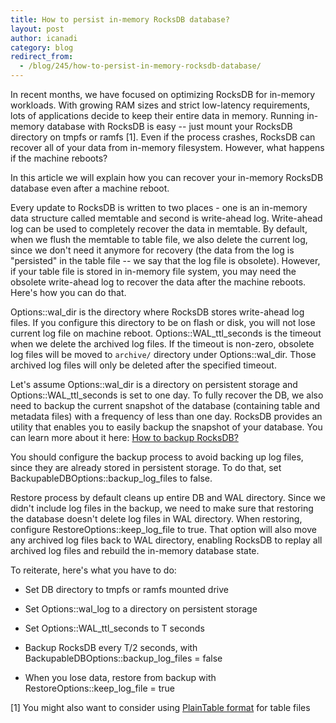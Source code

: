 ```yaml
---
title: How to persist in-memory RocksDB database?
layout: post
author: icanadi
category: blog
redirect_from:
  - /blog/245/how-to-persist-in-memory-rocksdb-database/
---
```


In recent months, we have focused on optimizing RocksDB for in-memory workloads. With growing RAM sizes and strict low-latency requirements, lots of applications decide to keep their entire data in memory. Running in-memory database with RocksDB is easy -- just mount your RocksDB directory on tmpfs or ramfs [1]. Even if the process crashes, RocksDB can recover all of your data from in-memory filesystem. However, what happens if the machine reboots?

In this article we will explain how you can recover your in-memory RocksDB database even after a machine reboot.

Every update to RocksDB is written to two places - one is an in-memory data structure called memtable and second is write-ahead log. Write-ahead log can be used to completely recover the data in memtable. By default, when we flush the memtable to table file, we also delete the current log, since we don't need it anymore for recovery (the data from the log is "persisted" in the table file -- we say that the log file is obsolete). However, if your table file is stored in in-memory file system, you may need the obsolete write-ahead log to recover the data after the machine reboots. Here's how you can do that.

Options::wal_dir is the directory where RocksDB stores write-ahead log files. If you configure this directory to be on flash or disk, you will not lose current log file on machine reboot.
Options::WAL_ttl_seconds is the timeout when we delete the archived log files. If the timeout is non-zero, obsolete log files will be moved to `archive/` directory under Options::wal_dir. Those archived log files will only be deleted after the specified timeout.

Let's assume Options::wal_dir is a directory on persistent storage and Options::WAL_ttl_seconds is set to one day. To fully recover the DB, we also need to backup the current snapshot of the database (containing table and metadata files) with a frequency of less than one day. RocksDB provides an utility that enables you to easily backup the snapshot of your database. You can learn more about it here: [How to backup RocksDB?](https://github.com/facebook/rocksdb/wiki/How-to-backup-RocksDB%3F)

You should configure the backup process to avoid backing up log files, since they are already stored in persistent storage. To do that, set BackupableDBOptions::backup_log_files to false.

Restore process by default cleans up entire DB and WAL directory. Since we didn't include log files in the backup, we need to make sure that restoring the database doesn't delete log files in WAL directory. When restoring, configure RestoreOptions::keep_log_file to true. That option will also move any archived log files back to WAL directory, enabling RocksDB to replay all archived log files and rebuild the in-memory database state.

To reiterate, here's what you have to do:




  * Set DB directory to tmpfs or ramfs mounted drive



  * Set Options::wal_log to a directory on persistent storage



  * Set Options::WAL_ttl_seconds to T seconds



  * Backup RocksDB every T/2 seconds, with BackupableDBOptions::backup_log_files = false



  * When you lose data, restore from backup with RestoreOptions::keep_log_file = true





[1] You might also want to consider using [PlainTable format](https://github.com/facebook/rocksdb/wiki/PlainTable-Format) for table files

